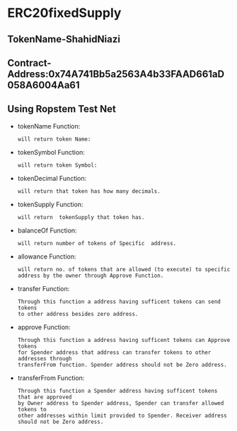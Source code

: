 # ERC20fixedSupply
 ## TokenName-ShahidNiazi
 ## Contract-Address:0x74A741Bb5a2563A4b33FAAD661aD058A6004Aa61
 ## Using Ropstem Test Net

- tokenName Function:

      will return token Name:
- tokenSymbol Function:

      will return token Symbol:
- tokenDecimal Function:

      will return that token has how many decimals.
- tokenSupply Function:

      will return  tokenSupply that token has.
- balanceOf Function:

      will return number of tokens of Specific  address.
- allowance Function:

      will return no. of tokens that are allowed (to execute) to specific
      address by the owner through Approve Function.
- transfer Function:

      Through this function a address having sufficent tokens can send tokens
      to other address besides zero address.
- approve Function:

      Through this function a address having sufficent tokens can Approve tokens
      for Spender address that address can transfer tokens to other addresses through
      transferFrom function. Spender address should not be Zero address.
- transferFrom Function:

      Through this function a Spender address having sufficent tokens that are approved 
      by Owner address to Spender address, Spender can transfer allowed tokens to
      other addresses within limit provided to Spender. Receiver address 
      should not be Zero address.

    

